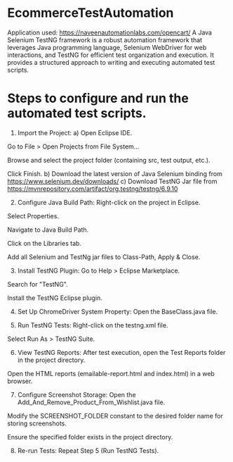 # EcommerceTestAutomation
Application used: https://naveenautomationlabs.com/opencart/
A Java Selenium TestNG framework is a robust automation framework that leverages Java programming language, Selenium WebDriver for web interactions, and TestNG for efficient test organization and execution. It provides a structured approach to writing and executing automated test scripts.

# Steps to configure and run the automated test scripts.
1. Import the Project:
a) Open Eclipse IDE.

Go to File > Open Projects from File System...

Browse and select the project folder (containing src, test output, etc.).

Click Finish.
b) Download the latest version of Java Selenium binding from https://www.selenium.dev/downloads/
c) Download TestNG Jar file from https://mvnrepository.com/artifact/org.testng/testng/6.9.10

2. Configure Java Build Path:
Right-click on the project in Eclipse.

Select Properties.

Navigate to Java Build Path.

Click on the Libraries tab.

Add all Selenium and TestNg jar files to Class-Path, Apply & Close.

3. Install TestNG Plugin:
Go to Help > Eclipse Marketplace.

Search for "TestNG".

Install the TestNG Eclipse plugin.

4. Set Up ChromeDriver System Property:
Open the BaseClass.java file.


5. Run TestNG Tests:
Right-click on the testng.xml file.

Select Run As > TestNG Suite.

6. View TestNG Reports:
After test execution, open the Test Reports folder in the project directory.

Open the HTML reports (emailable-report.html and index.html) in a web browser.

7. Configure Screenshot Storage:
Open the Add_And_Remove_Product_From_Wishlist.java file.

Modify the SCREENSHOT_FOLDER constant to the desired folder name for storing screenshots.

Ensure the specified folder exists in the project directory.

8. Re-run Tests:
Repeat Step 5 (Run TestNG Tests).






